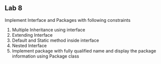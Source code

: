 ## Lab 8

Implement Interface and Packages with following constraints

1. Multiple Inheritance using interface
2. Extending Interface
3. Default and Static method inside interface
4. Nested Interface
5. Implement package with fully qualified name and display the package information using Package class
